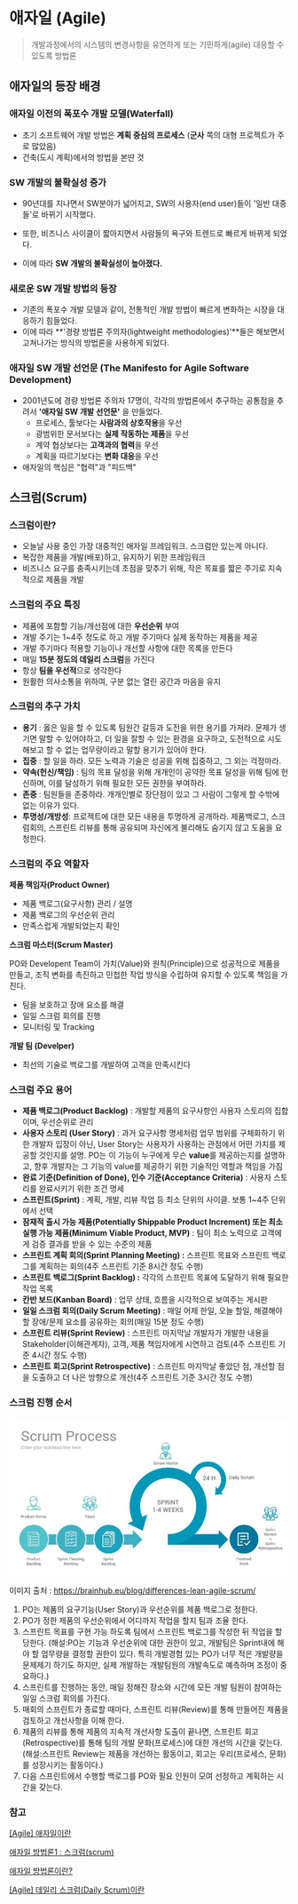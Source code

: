 # 애자일 (Agile)

> 개발과정에서의 시스템의 변경사항을 유연하게 또는 기민하게(agile) 대응할 수 있도록 방법론

## 애자일의 등장 배경

### 애자일 이전의 폭포수 개발 모델(Waterfall)

- 초기 소프트웨어 개발 방법은 **계획 중심의 프로세스** (**군사** 쪽의 대형 프로젝트가 주로 많았음)
- 건축(도시 계획)에서의 방법을 본딴 것



### SW 개발의 불확실성 증가

- 90년대를 지나면서 SW분야가 넓어지고, SW의 사용자(end user)들이 '일반 대중들'로 바뀌기 시작했다.

- 또한, 비즈니스 사이클이 짧아지면서 사람들의 욕구와 트렌드로 빠르게 바뀌게 되었다.
- 이에 따라 **SW 개발의 불확실성이 높아졌다.**



### 새로운 SW 개발 방법의 등장

- 기존의 폭포수 개발 모델과 같이, 전통적인 개발 방법이 빠르게 변화하는 시장을 대응하기 힘들었다.
- 이에 따라 **'경량 방법론 주의자(lightweight methodologies)'**들은 해보면서 고쳐나가는 방식의 방법론을 사용하게 되었다.



### 애자일 SW 개발 선언문 (The Manifesto for Agile Software Development)

- 2001년도에 경량 방법론 주의자 17명이, 각각의 방법론에서 추구하는 공통점을 추려서 **'애자일 SW 개발 선언문'** 을 만들었다.
  - 프로세스, 툴보다는 **사람과의 상호작용**을 우선
  - 광범위한 문서보다는 **실제 작동하는 제품**을 우선
  - 계약 협상보다는 **고객과의 협력**을 우선
  - 계획을 따르기보다는 **변화 대응**을 우선
- 애자일의 핵심은 "협력"과 "피드백"

 

## 스크럼(Scrum)

### 스크럼이란?

- 오늘날 사용 중인 가장 대중적인 애자일 프레임워크. 스크럼만 있는게 아니다.
- 복잡한 제품을 개발(배포)하고, 유지하기 위한 프레임워크
- 비즈니스 요구를 충족시키는데 초점을 맞추기 위해, 작은 목표를 짧은 주기로 지속적으로 제품을 개발



### 스크럼의 주요 특징

- 제품에 포함할 기능/개선점에 대한 **우선순위** 부여
- 개발 주기는 1~4주 정도로 하고 개발 주기마다 실제 동작하는 제품을 제공
- 개발 주기마다 적용할 기능이나 개선할 사항에 대한 목록을 만든다
- 매일 **15분 정도의 데일리 스크럼**을 가진다
- 항상 **팀을 우선적**으로 생각한다
- 원활한 의사소통을 위하여, 구분 없는 열린 공간과 마음을 유지



### 스크럼의 추구 가치

- **용기** : 옳은 일을 할 수 있도록 팀원간 갈등과 도전을 위한 용기를 가져라. 문제가 생기면 말할 수 있어야하고, 더 일을 잘할 수 있는 환경을 요구하고, 도전적으로 시도해보고 할 수 없는 업무량이라고 말할 용기가 있어야 한다.
- **집중** : 할 일을 하라. 모든 노력과 기술은 성공을 위해 집중하고, 그 외는 걱정마라.
- **약속(헌신/책임)** : 팀의 목표 달성을 위해 개개인이 공약한 목표 달성을 위해 팀에 헌신하며, 이를 달성하기 위해 필요한 모든 권한을 부여하라.
- **존중** : 팀원들을 존중하라. 개개인별로 장단점이 있고 그 사람이 그렇게 할 수밖에 없는 이유가 있다.
- **투명성/개방성**: 프로젝트에 대한 모든 내용을 투명하게 공개하라. 제품백로그, 스크럼회의, 스프린트 리뷰를 통해 공유되며 자신에게 불리해도 숨기지 않고 도움을 요청한다.



### 스크럼의 주요 역할자

**제품 책임자(Product Owner)**

- 제품 백로그(요구사항) 관리 / 설명
- 제품 백로그의 우선순위 관리
- 만족스럽게 개발되었는지 확인

**스크럼 마스터(Scrum Master)**

PO와 Developent Team이 가치(Value)와 원칙(Principle)으로 성공적으로 제품을 만들고, 조직 변화를 촉진하고 민첩한 작업 방식을 수립하여 유지할 수 있도록 책임을 가진다.

- 팀을 보호하고 장애 요소를 해결
- 일일 스크럼 회의를 진행
- 모니터링 및 Tracking

**개발 팀 (Develper)**

- 최선의 기술로 백로그를 개발하여 고객을 만족시킨다



### 스크럼 주요 용어

- **제품 백로그(Product Backlog)** : 개발할 제품의 요구사항인 사용자 스토리의 집합이며, 우선순위로 관리
- **사용자 스토리 (User Story)** :  과거 요구사항 명세처럼 업무 범위를 구체화하기 위한 개발자 입장이 아닌, User Story는 사용자가 사용하는 관점에서 어떤 가치를 제공할 것인지를 설명. PO는 이 기능이 누구에게 무슨 **value**를 제공하는지를 설명하고, 향후 개발자는 그 기능의 value를 제공하기 위한 기술적인 역할과 책임을 가짐
- **완료 기준(Definition of Done), 인수 기준(Acceptance Criteria)** : 사용자 스토리를 완료시키기 위한 조건 명세
- **스프린트(Sprint)** : 계획, 개발, 리뷰 작업 등 최소 단위의 사이클. 보통 1~4주 단위에서 선택
- **잠재적 출시 가능 제품(Potentially Shippable Product Increment) 또는 최소 실행 가능 제품(Minimum Viable Product, MVP)** : 팀이 최소 노력으로 고객에게 검증 결과를 받을 수 있는 수준의 제품
- **스프린트 계획 회의(Sprint Planning Meeting) :** 스프린트 목표와 스프린트 백로그를 계획하는 회의(4주 스프린트 기준 8시간 정도 수행)
- **스프린트 백로그(Sprint Backlog) :** 각각의 스프린트 목표에 도달하기 위해 필요한 작업 목록
- **칸반 보드(Kanban Board)** :  업무 상태, 흐름을 시각적으로 보여주는 게시판
- **일일 스크럼 회의(Daily Scrum Meeting)** : 매일 어제 한일, 오늘 할일, 해결해야 할 장애/문제 요소를 공유하는 회의(매일 15분 정도 수행)
- **스프린트 리뷰(Sprint Review)** : 스프린트 마지막날 개발자가 개발한 내용을 Stakeholder(이해관계자), 고객, 제품 책임자에게 시연하고 검토(4주 스프린트 기준 4시간 정도 수행)
- **스프린트 회고(Sprint Retrospective)** : 스프린트 마지막날 좋았던 점, 개선할 점을 도출하고 더 나은 방향으로 개선(4주 스프린트 기준 3시간 정도 수행)



###  스크럼 진행 순서

![Scrum framework roles and process.](%EC%95%A0%EC%9E%90%EC%9D%BC(Agile).assets/62793694e251ed3442308a01_differences-lean-agile-scrum-scrum-process.jpeg)

이미지 출처 : https://brainhub.eu/blog/differences-lean-agile-scrum/



1. PO는 제품의 요구기능(User Story)과 우선순위를 제품 백로그로 정한다.
2. PO가 정한 제품의 우선순위에서 어디까지 작업을 할지 팀과 조율 한다.
3. 스프린트 목표를 구현 가능 하도록 팀에서 스프린트 백로그를 작성한 뒤 작업을 할당한다.
   (해설:PO는 기능과 우선순위에 대한 권한이 있고, 개발팀은 Sprint내에 해야 할 업무량을 결정할 권한이 있다. 특히 개발경험 있는 PO가 너무 적은 개발량을 문제제기 하기도 하지만, 실제 개발하는 개발팀원의 개발속도로 예측하며 조정이 중요하다.)
4. 스프린트를 진행하는 동안, 매일 정해진 장소와 시간에 모든 개발 팀원이 참여하는 일일 스크럼 회의를 가진다.
5. 매회의 스프린트가 종료할 때마다, 스프린트 리뷰(Review)를 통해 만들어진 제품을 검토하고 개선사항을 이해 한다.
6. 제품의 리뷰를 통해 제품의 지속적 개선사항 도출이 끝나면, 스프린트 회고(Retrospective)를 통해 팀의 개발 문화(프로세스)에 대한 개선의 시간을 갖는다.
   (해설:스프린트 Review는 제품을 개선하는 활동이고, 회고는 우리(프로세스, 문화)를 성장시키는 활동이다.)
7. 다음 스프린트에서 수행할 백로그를 PO와 필요 인원이 모여 선정하고 계획하는 시간을 갖는다.



### 참고

[[Agile] 애자일이란](https://gmlwjd9405.github.io/2018/05/26/what-is-agile.html)

[애자일 방법론1 : 스크럼(scrum)](https://hrbulletin.net/organizational-culture/%EC%95%A0%EC%9E%90%EC%9D%BC-%EB%B0%A9%EB%B2%95%EB%A1%A0%E2%91%A0-%EC%8A%A4%ED%81%AC%EB%9F%BCscrum/)

[애자일 방법론이란?](https://www.redhat.com/ko/devops/what-is-agile-methodology)

[[Agile] 데일리 스크럼(Daily Scrum)이란](https://gmlwjd9405.github.io/2018/06/01/agile-dailyscrum.html)


